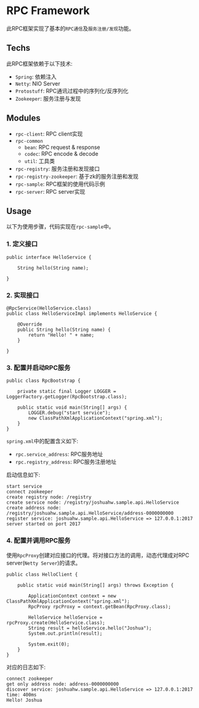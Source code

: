 # RPC Framework

此RPC框架实现了基本的`RPC通信`及`服务注册/发现`功能。

## Techs

此RPC框架依赖于以下技术:

- `Spring`: 依赖注入
- `Netty`: NIO Server
- `Protostuff`: RPC通讯过程中的序列化/反序列化
- `Zookeeper`: 服务注册与发现

## Modules

- `rpc-client`: RPC client实现
- `rpc-common`
	- `bean`: RPC request & response
	- `codec`: RPC encode & decode
	- `util`: 工具类 
- `rpc-registry`: 服务注册和发现接口
- `rpc-registry-zookeeper`: 基于zk的服务注册和发现
- `rpc-sample`: RPC框架的使用代码示例
- `rpc-server`: RPC server实现

## Usage

以下为使用步骤，代码实现在`rpc-sample`中。

### 1. 定义接口

```
public interface HelloService {

    String hello(String name);

}
```

### 2. 实现接口

```
@RpcService(HelloService.class)
public class HelloServiceImpl implements HelloService {

    @Override
    public String hello(String name) {
        return "Hello! " + name;
    }

}
```

### 3. 配置并启动RPC服务

```
public class RpcBootstrap {

    private static final Logger LOGGER = LoggerFactory.getLogger(RpcBootstrap.class);

    public static void main(String[] args) {
        LOGGER.debug("start service");
        new ClassPathXmlApplicationContext("spring.xml");
    }
}
```

`spring.xml`中的配置含义如下:

- `rpc.service_address`: RPC服务地址
- `rpc.registry_address`: RPC服务注册地址

启动信息如下:

```
start service
connect zookeeper
create registry node: /registry
create service node: /registry/joshuahw.sample.api.HelloService
create address node: /registry/joshuahw.sample.api.HelloService/address-0000000000
register service: joshuahw.sample.api.HelloService => 127.0.0.1:2017
server started on port 2017
``` 

### 4. 配置并调用RPC服务

使用`RpcProxy`创建对应接口的代理。将对接口方法的调用，动态代理成对RPC server(`Netty Server`)的请求。

```
public class HelloClient {

    public static void main(String[] args) throws Exception {

        ApplicationContext context = new ClassPathXmlApplicationContext("spring.xml");
        RpcProxy rpcProxy = context.getBean(RpcProxy.class);

        HelloService helloService = rpcProxy.create(HelloService.class);
        String result = helloService.hello("Joshua");
        System.out.println(result);

        System.exit(0);
    }
}
```

对应的日志如下:

```
connect zookeeper
get only address node: address-0000000000
discover service: joshuahw.sample.api.HelloService => 127.0.0.1:2017
time: 400ms
Hello! Joshua
```
